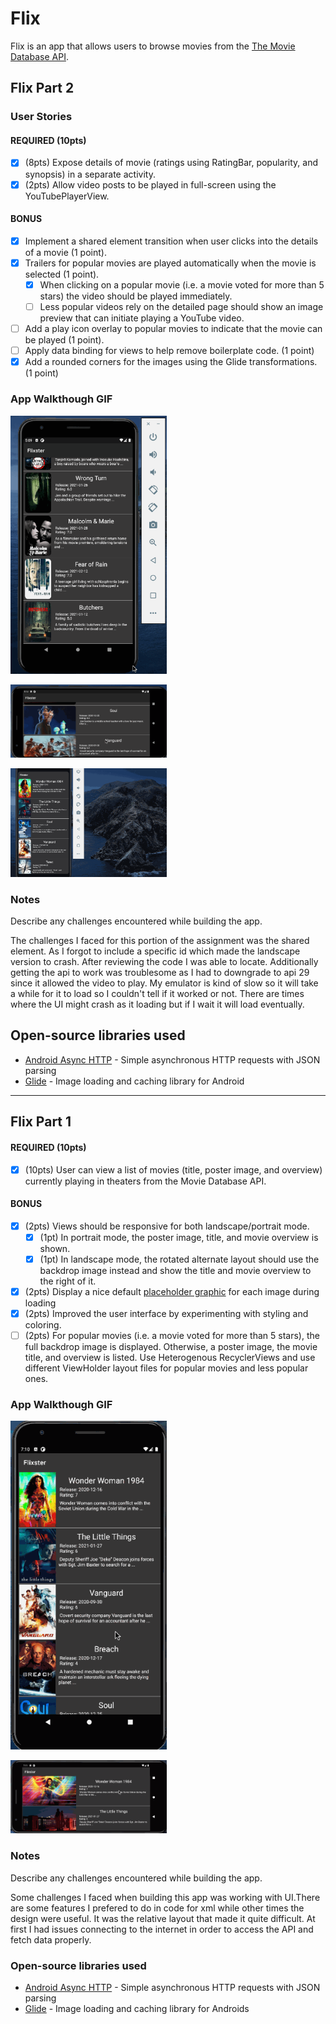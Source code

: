 # Flix
 Flix is an app that allows users to browse movies from the [The Movie Database API](http://docs.themoviedb.apiary.io/#).

## Flix Part 2

### User Stories

#### REQUIRED (10pts)

- [x] (8pts) Expose details of movie (ratings using RatingBar, popularity, and synopsis) in a separate activity.
- [x] (2pts) Allow video posts to be played in full-screen using the YouTubePlayerView.

#### BONUS

- [x] Implement a shared element transition when user clicks into the details of a movie (1 point).
- [x] Trailers for popular movies are played automatically when the movie is selected (1 point).
  - [x] When clicking on a popular movie (i.e. a movie voted for more than 5 stars) the video should be played immediately.
  - [ ] Less popular videos rely on the detailed page should show an image preview that can initiate playing a YouTube video.
- [ ] Add a play icon overlay to popular movies to indicate that the movie can be played (1 point).
- [ ] Apply data binding for views to help remove boilerplate code. (1 point)
- [x] Add a rounded corners for the images using the Glide transformations. (1 point)

### App Walkthough GIF


<img src="https://github.com/EChilin5/Flixster/blob/master/walkthrough_part2_1.gif" width=250><br>

<img src="https://github.com/EChilin5/Flixster/blob/master/walkthrough_part2_2.gif" width=250><br>


<img src="https://github.com/EChilin5/Flixster/blob/master/walkthrough_part2_3.gif" width=250><br>

### Notes

Describe any challenges encountered while building the app.

The challenges I faced for this portion of the assignment was the shared element. As I forgot to include a 
specific id which made the landscape version to crash. After reviewing the code I was able to locate. Additionally
getting the api to work was troublesome as I had to downgrade to api 29 since it allowed the video to play. 
My emulator is kind of slow so it will take a while for it to load so I couldn't tell if it worked or not. There are 
times where the UI might crash as it loading but if I wait it will load eventually.

## Open-source libraries used
- [Android Async HTTP](https://github.com/codepath/CPAsyncHttpClient) - Simple asynchronous HTTP requests with JSON parsing
- [Glide](https://github.com/bumptech/glide) - Image loading and caching library for Android

---

## Flix Part 1

#### REQUIRED (10pts)
- [x] (10pts) User can view a list of movies (title, poster image, and overview) currently playing in theaters from the Movie Database API.

#### BONUS
- [x] (2pts) Views should be responsive for both landscape/portrait mode.
   - [x] (1pt) In portrait mode, the poster image, title, and movie overview is shown.
   - [x] (1pt) In landscape mode, the rotated alternate layout should use the backdrop image instead and show the title and movie overview to the right of it.

- [x] (2pts) Display a nice default [placeholder graphic](https://guides.codepath.org/android/Displaying-Images-with-the-Glide-Library#advanced-usage) for each image during loading
- [x] (2pts) Improved the user interface by experimenting with styling and coloring.
- [ ] (2pts) For popular movies (i.e. a movie voted for more than 5 stars), the full backdrop image is displayed. Otherwise, a poster image, the movie title, and overview is listed. Use Heterogenous RecyclerViews and use different ViewHolder layout files for popular movies and less popular ones.

### App Walkthough GIF

<img src="https://github.com/EChilin5/Flixster/blob/master/walkthrough.gif" width=250><br>

<img src="https://github.com/EChilin5/Flixster/blob/master/walkthrough2.gif" width=250><br>



### Notes
Describe any challenges encountered while building the app.

Some challenges I faced when building this app was working with UI.There are some features I prefered to do in code for xml while other times the design were useful. It was the relative layout that made it quite difficult. At first I had issues connecting to the internet in order to access the API and fetch data properly.

### Open-source libraries used

- [Android Async HTTP](https://github.com/codepath/CPAsyncHttpClient) - Simple asynchronous HTTP requests with JSON parsing
- [Glide](https://github.com/bumptech/glide) - Image loading and caching library for Androids

